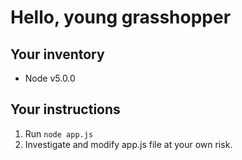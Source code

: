# Hello, young grasshopper

## Your inventory
* Node v5.0.0

## Your instructions
1. Run `node app.js`
2. Investigate and modify app.js file at your own risk.


